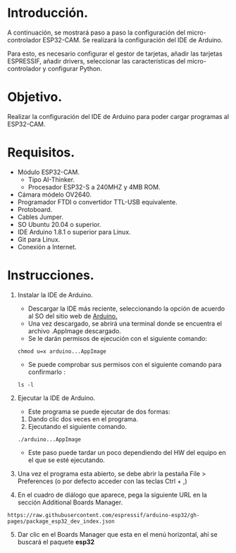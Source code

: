 # Introducción. 

A continuación, se mostrará paso a paso la configuración del micro-controlador ESP32-CAM. Se realizará la configuración del IDE de Arduino.

Para esto, es necesario configurar el gestor de tarjetas, añadir las tarjetas ESPRESSIF, añadir drivers, seleccionar las características del micro-controlador y configurar Python.

# Objetivo.

Realizar la configuración del IDE de Arduino para poder cargar programas al ESP32-CAM.

# Requisitos.

- Módulo ESP32-CAM.
    - Tipo AI-Thinker.
    - Procesador ESP32-S a 240MHZ y 4MB ROM.
- Cámara módelo OV2640.
- Programador FTDI o convertidor TTL-USB equivalente.
- Protoboard.
- Cables Jumper.
- SO Ubuntu 20.04 o superior.
- IDE Arduino 1.8.1 o superior para Linux.
- Git para Linux.
- Conexión a Internet.

# Instrucciones.

1. Instalar la IDE de Arduino.
    - Descargar la IDE más reciente, seleccionando la opción de acuerdo al SO del sitio web de [Arduino.](https://www.arduino.cc/en/software)
    - Una vez descargado, se abrirá una terminal donde se encuentra el archivo .AppImage descargado.
    - Se le darán permisos de ejecución con el siguiente comando:

    ~~~
    chmod u=x arduino...AppImage
    ~~~

    - Se puede comprobar sus permisos con el siguiente comando para confirmarlo :

    ~~~
    ls -l
    ~~~

2. Ejecutar la IDE de Arduino.
    - Este programa se puede ejecutar de dos formas:
    1. Dando clic dos veces en el programa.
    2. Ejecutando el siguiente comando.
    ~~~
    ./arduino...AppImage
    ~~~
    - Este paso puede tardar un poco dependiendo del HW del equipo en el que se esté ejecutando.

3. Una vez el programa esta abierto, se debe abrir la pestaña File > Preferences (o por defecto acceder con las teclas Ctrl + ,) 
4. En el cuadro de diálogo que aparece, pega la siguiente URL en la sección Additional Boards Manager.

~~~
https://raw.githubusercontent.com/espressif/arduino-esp32/gh-pages/package_esp32_dev_index.json
~~~

5. Dar clic en el Boards Manager que esta en el menú horizontal, ahí se buscará el paquete **esp32** 